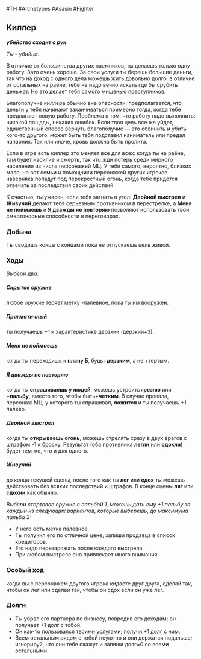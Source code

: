 #TH #Archetypes #Asasin #Fighter 

## Киллер
***убийство сходит с рук***

*Ты - убийца.*

В отличие от большинства других наемников, ты делаешь только одну работу. Зато очень хорошо. За свои услуги ты берешь большие деньги, так что на доход с одного дела можешь жить довольно долго: в отличие от остальных на раёне, тебе не надо вечно искать где бы срубить деньжат. Но это делает тебя самого мишенью преступников.

Благополучие киллера обычно вне опасности; предполагается, что деньги у тебя начинают заканчиваться примерно тогда, когда тебе предлагают новую работу. Проблема в том, что работу надо выполнить: никакой пощады, никаких ошибок. Если твоя цель все же уйдет, единственный способ вернуть благополучие — это обвинить и убить кого-то другого: может быть тебя подставил наниматель или предал напарник. Так или иначе, кровь должна быть пролита.

Если в игре есть киллер это меняет все для всех: когда ты на раёне, там будет насилие и смерть, так что жди потерь среди мирного населения из числа персонажей МЦ. У тебя самого, вероятно, близких мало, но вот семьи и помощники персонажей других игроков наверняка попадут под перекрестный огонь, когда тебе придется отвечать за последствия своих действий.

К счастью, ты ужасен, если тебя загнать в угол: **Двойной выстрел** и **Живучий** делают тебя серьезным противником в перестрелке, а **Меня не поймаешь** и **Я дважды не повторяю** позволяют использовать твои смертоносные способности в переговорах.

### Добыча
Ты сводишь концы с концами пока не отпускаешь цель живой.

### Ходы
*Выбери два:* 

##### Скрытое оружие
любое оружие теряет метку -палевное, пока ты им вооружен. 

##### Прагматичный
ты получаешь +1 к характеристике дерзкий (дерзкий+3). 

##### Меня не поймаешь
когда ты переходишь к **плану Б**, будь+**дерзким**, а не +тертым. 

##### Я дважды не повторяю
когда ты **спрашиваешь у людей**, можешь устроить+**резню** или +**пальбу**, вместо того, чтобы быть+**четким**. В случае провала, персонаж МЦ, у которого ты спрашивал, **ложится** и ты получаешь +1 палево.

##### Двойной выстрел
когда ты **открываешь огонь**, можешь стрелять сразу в двух врагов с штрафом -1 к броску. Результат (оба противника **легли** или **сдохли**) будет тем же, что и для одного.

##### Живучий
до конца текущей сцены, после того как ты **лег** или **сдох** ты можешь действовать без всяких последствий и штрафов. В конце сцены **ляг** или **сдохни** как обычно.

*Выбери стартовое оружие с пальбой 1, можешь дать ему +1 пальбу за каждый из следующих вариантов, которые выберешь, до максимума пальба 3:*
- У него есть метка палевное. 
- Ты получил его по отличной цене; запиши продавца в список кредиторов. 
- Его надо перезаряжать после каждого выстрела. 
- При любом выстреле оно привлекает много внимания.


### Особый ход
когда вы с персонажем другого игрока кидаете друг друга, сделай так, чтобы он лег или сделай так, чтобы он сдох если он уже лег.

### Долги
- Ты убрал его партнера по бизнесу, повредив его доходам; он получает +1 долг с тобой. 
- Он как-то пользовался твоими услугами; получи +1 долг с ним. 
- Всем остальным рядом с тобой неуютно и они держатся подальше; игнорируй, что они тебе скажут и запиши долг=0 со всеми остальными.